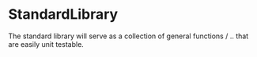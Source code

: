 
# StandardLibrary

The standard library will serve as a collection of general functions / .. that are easily unit testable.